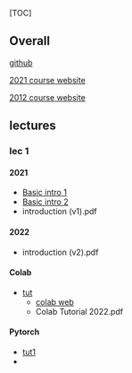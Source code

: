 [TOC]

## Overall

[github](https://github.com/Fafa-DL/Lhy_Machine_Learning)

[2021 course website](https://speech.ee.ntu.edu.tw/~hylee/ml/2021-spring.php)

[2012 course website](https://speech.ee.ntu.edu.tw/~hylee/ml/2022-spring.php)

## lectures

### lec 1

#### 2021

- [Basic intro 1](https://www.bilibili.com/video/BV1Wv411h7kN?p=3)
- [Basic intro 2](https://www.bilibili.com/video/BV1Wv411h7kN?p=4&spm_id_from=pageDriver)
- introduction (v1).pdf

#### 2022

- introduction (v2).pdf

#### Colab

- [tut](https://www.bilibili.com/video/BV1Wv411h7kN?p=5)
  - [colab web](https://colab.research.google.com/drive/1lB_rx79_pqEY7JCCeKylq84PtMvnxhw3?usp=sharing#scrollTo=b39YMYicASvP)
  - Colab Tutorial 2022.pdf

#### Pytorch

- [tut1](https://www.bilibili.com/video/BV1Wv411h7kN?p=6)
- 